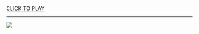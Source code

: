 
<a href="https://premium76.site?title=unblocked_games_2_player&ref=13M">CLICK TO PLAY</a></h3>
<hr>

<a href="https://premium76.site?title=unblocked_games_2_player&ref=13M"><img src="https://clearcache.store/games.png"></a>


